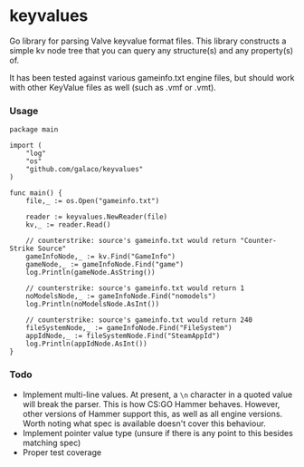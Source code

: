 # keyvalues
Go library for parsing Valve keyvalue format files. This library constructs a simple kv node tree that you can
query any structure(s) and any property(s) of.

It has been tested against various gameinfo.txt engine files, but should work with other KeyValue files as
well (such as .vmf or .vmt).

### Usage
```golang
package main

import (
    "log"
    "os"
    "github.com/galaco/keyvalues"
)

func main() {
	file,_ := os.Open("gameinfo.txt")

	reader := keyvalues.NewReader(file)
	kv,_ := reader.Read()

    // counterstrike: source's gameinfo.txt would return "Counter-Strike Source"
    gameInfoNode,_ := kv.Find("GameInfo")
    gameNode,_ := gameInfoNode.Find("game")
    log.Println(gameNode.AsString())

    // counterstrike: source's gameinfo.txt would return 1
    noModelsNode,_ := gameInfoNode.Find("nomodels")
    log.Println(noModelsNode.AsInt())

    // counterstrike: source's gameinfo.txt would return 240
    fileSystemNode,_ := gameInfoNode.Find("FileSystem")
    appIdNode,_ := fileSystemNode.Find("SteamAppId")
    log.Println(appIdNode.AsInt())
}
```

### Todo
* Implement multi-line values. At present, a `\n` character in a quoted value will break the parser. This is how CS:GO
Hammer behaves. However, other versions of Hammer support this, as well as all engine versions. Worth noting what spec
is available doesn't cover this behaviour.
* Implement pointer value type (unsure if there is any point to this besides matching spec)
* Proper test coverage